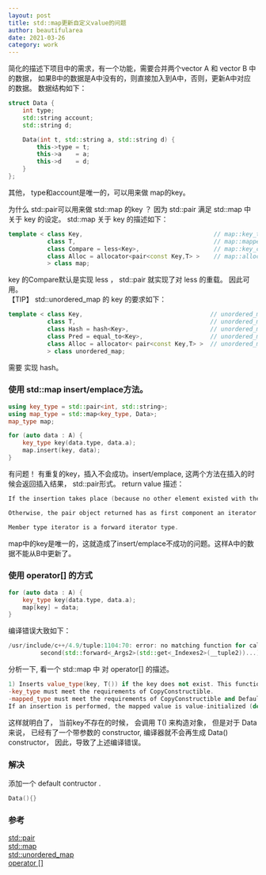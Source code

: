 ```yaml
---
layout: post
title: std::map更新自定义value的问题  
author: beautifularea
date: 2021-03-26
category: work
---
```


简化的描述下项目中的需求，有一个功能，需要合并两个vector A 和 vector B 中的数据， 如果B中的数据是A中没有的，则直接加入到A中，否则，更新A中对应的数据。
数据结构如下： 
   
```c++
struct Data {
    int type;
    std::string account;
    std::string d;

    Data(int t, std::string a, std::string d) {
        this->type = t;
        this->a    = a;
        this->d    = d;
    }
};
```
其他， type和account是唯一的，可以用来做 map的key。  

为什么 std::pair可以用来做 std::map 的key ？ 因为 std::pair 满足 std::map 中关于 key 的设定。 std::map 关于 key 的描述如下：   
```c++
template < class Key,                                     // map::key_type
           class T,                                       // map::mapped_type
           class Compare = less<Key>,                     // map::key_compare
           class Alloc = allocator<pair<const Key,T> >    // map::allocator_type
           > class map;
```
key 的Compare默认是实现 less<Key> ， std::pair 就实现了对 less 的重载。 因此可用。  
【TIP】 std::unordered_map 的 key 的要求如下：  
```c++
template < class Key,                                    // unordered_map::key_type
           class T,                                      // unordered_map::mapped_type
           class Hash = hash<Key>,                       // unordered_map::hasher
           class Pred = equal_to<Key>,                   // unordered_map::key_equal
           class Alloc = allocator< pair<const Key,T> >  // unordered_map::allocator_type
           > class unordered_map;
```
需要 实现 hash。  

### 使用 std::map insert/emplace方法。  

```c++
using key_type = std::pair<int, std::string>;
using map_type = std::map<key_type, Data>;
map_type map;

for (auto data : A) {
    key_type key(data.type, data.a);
    map.insert(key, data);
}
```
有问题！ 有重复的key，插入不会成功。insert/emplace, 这两个方法在插入的时候会返回插入结果， std::pair形式。
return value 描述：  

```c++
If the insertion takes place (because no other element existed with the same key), the function returns a pair object, whose first component is an iterator to the inserted element, and whose second component is true.

Otherwise, the pair object returned has as first component an iterator pointing to the element in the container with the same key, and false as its second component.

Member type iterator is a forward iterator type.
```
map中的key是唯一的，这就造成了insert/emplace不成功的问题。这样A中的数据不能从B中更新了。  

### 使用 operator[] 的方式
```c++
for (auto data : A) {
    key_type key(data.type, data.a);
    map[key] = data;
}
```
编译错误大致如下： 
```c++
/usr/include/c++/4.9/tuple:1104:70: error: no matching function for call to 'main()::Data::Data()'
         second(std::forward<_Args2>(std::get<_Indexes2>(__tuple2))...)
```
分析一下, 看一个 std::map 中 对 operator[] 的描述。  
```c++
1) Inserts value_type(key, T()) if the key does not exist. This function is equivalent to return insert(std::make_pair(key, T())).first->second;
-key_type must meet the requirements of CopyConstructible.
-mapped_type must meet the requirements of CopyConstructible and DefaultConstructible.
If an insertion is performed, the mapped value is value-initialized (default-constructed for class types, zero-initialized otherwise) and a reference to it is returned.
```
这样就明白了， 当前key不存在的时候， 会调用 T() 来构造对象， 但是对于 Data来说， 已经有了一个带参数的 constructor, 编译器就不会再生成 Data() constructor， 因此，导致了上述编译错误。

### 解决
添加一个 default contructor .  
```c++
Data(){}
```

### 参考  
[std::pair](https://www.cplusplus.com/reference/utility/pair/pair/)  
[std::map](http://www.cplusplus.com/reference/map/map/)  
[std::unordered_map](https://www.cplusplus.com/reference/unordered_map/unordered_map/)  
[operator \[\]](https://en.cppreference.com/w/cpp/container/map/operator_at)
